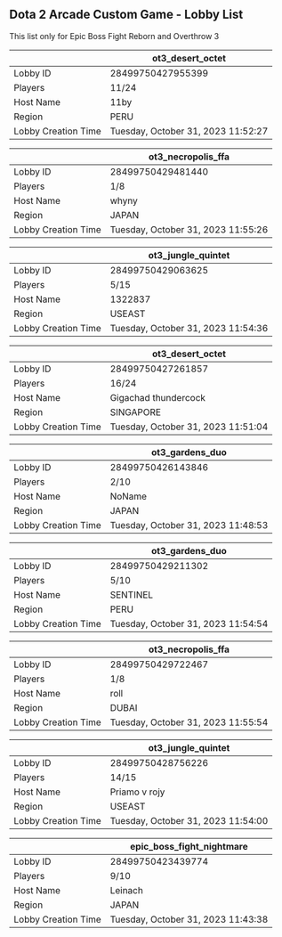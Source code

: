 ## Dota 2 Arcade Custom Game - Lobby List

This list only for Epic Boss Fight Reborn and Overthrow 3

|  | ot3_desert_octet |
| ------ | ------ |
| Lobby ID | 28499750427955399 |
| Players | 11/24 |
| Host Name | 11by |
| Region | PERU |
| Lobby Creation Time | Tuesday, October 31, 2023 11:52:27 |


|  | ot3_necropolis_ffa |
| ------ | ------ |
| Lobby ID | 28499750429481440 |
| Players | 1/8 |
| Host Name | whyny |
| Region | JAPAN |
| Lobby Creation Time | Tuesday, October 31, 2023 11:55:26 |


|  | ot3_jungle_quintet |
| ------ | ------ |
| Lobby ID | 28499750429063625 |
| Players | 5/15 |
| Host Name | 1322837 |
| Region | USEAST |
| Lobby Creation Time | Tuesday, October 31, 2023 11:54:36 |


|  | ot3_desert_octet |
| ------ | ------ |
| Lobby ID | 28499750427261857 |
| Players | 16/24 |
| Host Name | Gigachad thundercock |
| Region | SINGAPORE |
| Lobby Creation Time | Tuesday, October 31, 2023 11:51:04 |


|  | ot3_gardens_duo |
| ------ | ------ |
| Lobby ID | 28499750426143846 |
| Players | 2/10 |
| Host Name | NoName |
| Region | JAPAN |
| Lobby Creation Time | Tuesday, October 31, 2023 11:48:53 |


|  | ot3_gardens_duo |
| ------ | ------ |
| Lobby ID | 28499750429211302 |
| Players | 5/10 |
| Host Name | SENTINEL |
| Region | PERU |
| Lobby Creation Time | Tuesday, October 31, 2023 11:54:54 |


|  | ot3_necropolis_ffa |
| ------ | ------ |
| Lobby ID | 28499750429722467 |
| Players | 1/8 |
| Host Name | roll |
| Region | DUBAI |
| Lobby Creation Time | Tuesday, October 31, 2023 11:55:54 |


|  | ot3_jungle_quintet |
| ------ | ------ |
| Lobby ID | 28499750428756226 |
| Players | 14/15 |
| Host Name | Priamo v rojy |
| Region | USEAST |
| Lobby Creation Time | Tuesday, October 31, 2023 11:54:00 |


|  | epic_boss_fight_nightmare |
| ------ | ------ |
| Lobby ID | 28499750423439774 |
| Players | 9/10 |
| Host Name | Leinach |
| Region | JAPAN |
| Lobby Creation Time | Tuesday, October 31, 2023 11:43:38 |


